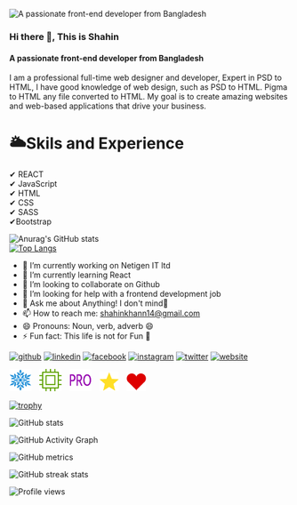 
![A passionate front-end developer from Bangladesh](https://media-exp1.licdn.com/dms/image/C5616AQEGV_96M3qixw/profile-displaybackgroundimage-shrink_200_800/0/1595368173384?e=1639008000&v=beta&t=qDAWIbs9cY2ZJm_wlsqGbksJnIZbTD3Tgd6SpMhzwnM)
### Hi there 👋, This is Shahin
#### A passionate front-end developer from Bangladesh


 I am a professional full-time web designer and developer, Expert in PSD to HTML, I have good knowledge of web design, such as PSD to HTML. Pigma to HTML any file converted to HTML. My goal is to create amazing websites and web-based applications that drive your business.

<h1>🌥Skils and Experience </h1>
 ✔ REACT <br>
 ✔ JavaScript <br>
 ✔ HTML <br>
 ✔ CSS<br>
 ✔ SASS <br>
 ✔Bootstrap
 
 ![Anurag's GitHub stats](https://github-readme-stats.vercel.app/api?username=shahin&theme=radical&show_icons=true)
 <br>
 [![Top Langs](https://github-readme-stats.vercel.app/api/top-langs/?username=asaduzzaman-shahin)](https://github.com/anuraghazra/github-readme-stats)
 
- 🔭 I’m currently working on Netigen IT ltd 
- 🌱 I’m currently learning React 
- 👯 I’m looking to collaborate on Github 
- 🤔 I’m looking for help with a frontend development job 
- 💬 Ask me about Anything! I don't mind🤔 
- 📫 How to reach me: shahinkhann14@gmail.com 
- 😄 Pronouns: Noun, verb, adverb 😄  
- ⚡ Fun fact: This life is not for Fun 🌱 


 
[<img src='https://cdn.jsdelivr.net/npm/simple-icons@3.0.1/icons/github.svg' alt='github' height='40'>](https://github.com/asaduzzaman-shahin)  [<img src='https://cdn.jsdelivr.net/npm/simple-icons@3.0.1/icons/linkedin.svg' alt='linkedin' height='40'>](https://www.linkedin.com/in/https://bd.linkedin.com/in/asaduzzaman-shahin/)  [<img src='https://cdn.jsdelivr.net/npm/simple-icons@3.0.1/icons/facebook.svg' alt='facebook' height='40'>](https://www.facebook.com/https://www.facebook.com/asaduzzamanshahin2)  [<img src='https://cdn.jsdelivr.net/npm/simple-icons@3.0.1/icons/instagram.svg' alt='instagram' height='40'>](https://www.instagram.com/https://www.instagram.com/mdasaduzzamanshahin/)  [<img src='https://cdn.jsdelivr.net/npm/simple-icons@3.0.1/icons/twitter.svg' alt='twitter' height='40'>](https://twitter.com/https://twitter.com/asaduzz_shahin)  [<img src='https://cdn.jsdelivr.net/npm/simple-icons@3.0.1/icons/icloud.svg' alt='website' height='40'>](www.bdtexmart.com/one/MyPortfolio)  

<a href='https://archiveprogram.github.com/'><img src='https://raw.githubusercontent.com/acervenky/animated-github-badges/master/assets/acbadge.gif' width='40' height='40'></a> <a href='https://docs.github.com/en/developers'><img src='https://raw.githubusercontent.com/acervenky/animated-github-badges/master/assets/devbadge.gif' width='40' height='40'></a> <a href='https://github.com/pricing'><img src='https://raw.githubusercontent.com/acervenky/animated-github-badges/master/assets/pro.gif' width='40' height='40'></a> <a href='https://stars.github.com/'><img src='https://raw.githubusercontent.com/acervenky/animated-github-badges/master/assets/starbadge.gif' width='35' height='35'></a> <a href='https://docs.github.com/en/github/supporting-the-open-source-community-with-github-sponsors'><img src='https://raw.githubusercontent.com/acervenky/animated-github-badges/master/assets/sponsorbadge.gif' width='35' height='35'></a> 

[![trophy](https://github-profile-trophy.vercel.app/?username=asaduzzaman-shahin)](https://github.com/ryo-ma/github-profile-trophy)



![GitHub stats](https://github-readme-stats.vercel.app/api?username=asaduzzaman-shahin&show_icons=true&count_private=true)  

![GitHub Activity Graph](https://activity-graph.herokuapp.com/graph?username=asaduzzaman-shahin)  

![GitHub metrics](https://metrics.lecoq.io/asaduzzaman-shahin)  

![GitHub streak stats](https://github-readme-streak-stats.herokuapp.com/?user=asaduzzaman-shahin)  

![Profile views](https://gpvc.arturio.dev/asaduzzaman-shahin)  
